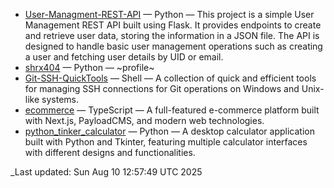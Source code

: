<!-- PROJECTS_START -->
- [User-Managment-REST-API](https://github.com/shrx404/User-Managment-REST-API) — Python — This project is a simple User Management REST API built using Flask. It provides endpoints to create and retrieve user data, storing the information in a JSON file. The API is designed to handle basic user management operations such as creating a user and fetching user details by UID or email.
- [shrx404](https://github.com/shrx404/shrx404) — Python — ~profile~
- [Git-SSH-QuickTools](https://github.com/shrx404/Git-SSH-QuickTools) — Shell — A collection of quick and efficient tools for managing SSH connections for Git operations on Windows and Unix-like systems.
- [ecommerce](https://github.com/shrx404/ecommerce) — TypeScript — A full-featured e-commerce platform built with Next.js, PayloadCMS, and modern web technologies.
- [python_tinker_calculator](https://github.com/shrx404/python_tinker_calculator) — Python — A desktop calculator application built with Python and Tkinter, featuring multiple calculator interfaces with different designs and functionalities.
<!-- PROJECTS_END -->

_Last updated: <!-- LAST_UPDATED --> Sun Aug 10 12:57:49 UTC 2025
